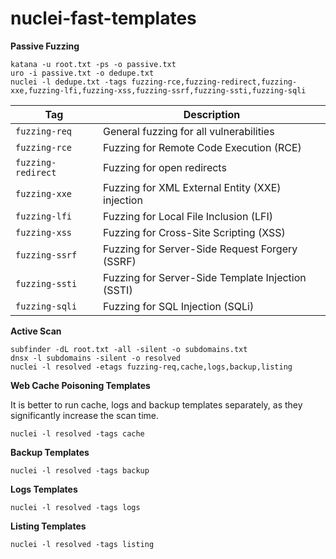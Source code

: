 # nuclei-fast-templates

**Passive Fuzzing**
```
katana -u root.txt -ps -o passive.txt
uro -i passive.txt -o dedupe.txt
nuclei -l dedupe.txt -tags fuzzing-rce,fuzzing-redirect,fuzzing-xxe,fuzzing-lfi,fuzzing-xss,fuzzing-ssrf,fuzzing-ssti,fuzzing-sqli
```

| Tag               | Description                                      |
|------------------|------------------------------------------------|
| `fuzzing-req`   | General fuzzing for all vulnerabilities         |
| `fuzzing-rce`   | Fuzzing for Remote Code Execution (RCE)         |
| `fuzzing-redirect` | Fuzzing for open redirects                    |
| `fuzzing-xxe`   | Fuzzing for XML External Entity (XXE) injection |
| `fuzzing-lfi`   | Fuzzing for Local File Inclusion (LFI)          |
| `fuzzing-xss`   | Fuzzing for Cross-Site Scripting (XSS)          |
| `fuzzing-ssrf`  | Fuzzing for Server-Side Request Forgery (SSRF)  |
| `fuzzing-ssti`  | Fuzzing for Server-Side Template Injection (SSTI) |
| `fuzzing-sqli`  | Fuzzing for SQL Injection (SQLi)                |

**Active Scan**
```
subfinder -dL root.txt -all -silent -o subdomains.txt
dnsx -l subdomains -silent -o resolved
nuclei -l resolved -etags fuzzing-req,cache,logs,backup,listing
```

**Web Cache Poisoning Templates**

It is better to run cache, logs and backup templates separately, as they significantly increase the scan time.
```
nuclei -l resolved -tags cache
```

**Backup Templates**
```
nuclei -l resolved -tags backup
```

**Logs Templates**
```
nuclei -l resolved -tags logs
```

**Listing Templates**
```
nuclei -l resolved -tags listing
```
